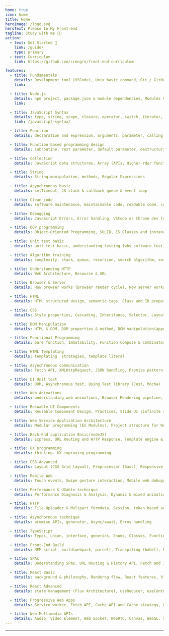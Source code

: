 ```yaml
---
home: true
icon: home
title: Home
heroImage: /logo.svg
heroText: Please In My Front-end
tagline: Study with me 🧑‍💻
action:
  - text: Get Started 🏃
    link: /guide/
    type: primary
  - text: Curriculum
    link: https://github.com/crongro/front-end-curriculum

features:
  - title: Fundamentals
    details: Development tool (VSCode), Unix basic command, Git / GitHub
    link: 

  - title: Node.js
    details: npm project, package.json & module dependencies, Modules & CommonJS, VSCode Node debugging
    link: 

  - title: JavaScript Syntax
    details: type, string, scope, closure, operator, switch, iterator, condition.., ES2015+ features (destructuring, const,let, arrow, spread operator, for-of), New feature (Dynamic import, Nullish, Coalescing, Optional Chaining)
    link: /javascript-syntax/

  - title: Function 
    details: declaration and expression, arguments, parameter, calling stack, arrow function

  - title: Function based programming design
    details: subroutine, rest parameter, default parameter, destructuring, recursion, pure function

  - title: Collection 
    details: JavaScript data structures, Array (APIs, Higher-rder functions), Object (Object literal, Handling Object property), Set & Map 

  - title: String
    details: String manipulation, methods, Regular Expressions

  - title: Asynchronous basic
    details: setTimeout, JS stack & callback queue & event loop

  - title: Clean code
    details: software maintenance, maintainable code, readable code, coding convention 

  - title: Debugging
    details: JavaScript Errors, Error handling, VSCode or Chrome dev tools(source, console) debugging

  - title: OOP programming
    details: Object-Oriented Programming, SOLID, ES Classes and instance(object), prototype & Inheritance & Class Extends, object literal pattern, this, bind, apply, call

  - title: Unit test basic
    details: unit test basic, understanding testing (why software testing is important?) 

  - title: Algorithm training
    details: complexity, stack, queue, recursion, search algorithm, sort

  - title: Understanding HTTP
    details: Web Architecture, Resource & URL 

  - title: Browser & Server
    details: How browser works (Browser render cycle), How server works (Node.JS simple server), Request &  Response, HTTP (header, method, status, cookie, session) 

  - title: HTML
    details: HTML structured design, semantic tags, Class and ID properties, HTML debugging(Chrome Dev tools) 

  - title: CSS 
    details: Style properties, Cascading, Inheritance, Selector, Layout (float, position, boxmodel, flex), CSS debugging(Chrome Dev tools) 

  - title: DOM Manipulation 
    details: HTML & DOM, DOM properties & method, DOM manipulation(append, delete, move..), DOM traversal

  - title: Functional Programming 
    details: pure function, Immutability, Function Compose & Combinator, Closure, Currying & Partial application, Iterator & Generator, Lazy evaluation, Monad & error handling, Functional asynchronous handling 

  - title: HTML Templating
    details: templating  strategies, template literal 

  - title: Asynchronous communication 
    details: Fetch API, XMLHttpRequest, JSON handling, Promise pattern, Cross-Domian (SOA, CORS,  JSONP) 

  - title: UI Unit test
    details: DOM, Asynchronous test, Using Test library (Jest, Mocha)

  - title: Web Animations 
    details: understanding web animations, Browser Rendering pipeline, CSS property( keyframe, transition, transform), requestAnimationFrame & requestIdleCallback 

  - title: Resuable UI Components
    details: Reusable Component Design, Practices, Slide UI (infinite sliding), Tab UI, Search-bar auto-completion 

  - title: Web Service Application Architecture
    details: Modular programming (ES Modules), Project structure for Web services

  - title: Back-End application Basic(nodeJS)
    details: Express, URL Routing and HTTP Response, Template engine & Server-side rendering, Building a RESTful API 

  - title: UX programming 
    details: thinking. UX improving programming  

  - title: CSS Advanced
    details: Layout (CSS Grid layout), Preprocessor (Sass), Responsive Web Design, CSS Typed Object Model

  - title: Mobile Web
    details: Touch events, Swipe gesture interaction, Mobile web debugging

  - title: Performance & UXable technique 
    details: Performance Diagnosis & Analysis, Dynamic & mixed animation handling, Throttling & Debounce, Minimizing browser reflow, Lazy loading 

  - title: HTTP
    details: File-Uploader & Mulipart formdata, Session, token based authentication & jwt 

  - title: Asynchornous technique
    details: promise APIs, generator, Async/await, Erros handling 

  - title: TypeScript
    details: Types, union, interface, generics, Enums, Classes, Functions

  - title: Front-End Build
    details: NPM script, build(webpack, parcel), Transpiling (babel), Development & Production mode 

  - title: SPAs
    details: Understanding SPAs, URL Routing & History API, Fetch and Indicator, Cache & localStroage, Observer pattern

  - title: React Basic
    details: background & philosophy, Renderng flow, React features, Virtual DOM concepts, states & props, Styling (CSS-in-JS), Hooks API,  JSX Syntax, CRA based projects (step by step), Hooks based Component Design

  - title: React Advanced
    details: state management (Flux Architecture), useReducer, useContext, Optimization technique (React.memo, useCallbackm, useMemo, Suspense, Lazy), Concurrent mode, React Test (Jest & React testing library), SSR 

  - title: Progressive Web Apps 
    details: Service worker, Fetch API, Cache API and Cache strategy, Offline, Push notification and push API 

  - title: Web Multimedia APIs
    details: Audio, Video Element, Web Socket, WebRTC, Canvas, WebGL, SVG, Web Audio API, Web MIDI API
---
```


------

